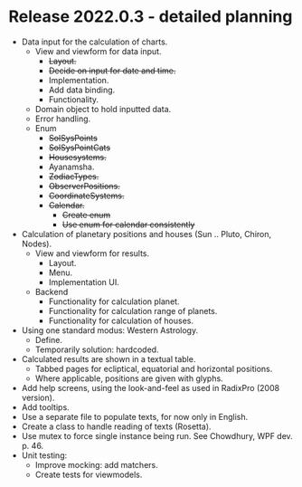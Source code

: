 # Release 2022.0.3 -  detailed planning

- Data input for the calculation of charts.
  - View and viewform for data input.
    - ~~Layout.~~
    - ~~Decide on input for date and time.~~
    - Implementation.
    - Add data binding.
    - Functionality.
  - Domain object to hold inputted data.
  - Error handling.
  - Enum
    - ~~SolSysPoints~~
    - ~~SolSysPointCats~~
    - ~~Housesystems.~~
    - Ayanamsha.
    - ~~ZodiacTypes.~~
    - ~~ObserverPositions.~~
    - ~~CoordinateSystems.~~
    - ~~Calendar.~~
      - ~~Create enum~~
      - ~~Use enum for calendar consistently~~
- Calculation of planetary positions and houses (Sun .. Pluto, Chiron, Nodes).
  - View and viewform for results.
    - Layout.
    - Menu.
    - Implementation UI.
  - Backend
    - Functionality for calculation planet.
    - Functionality for calculation range of planets.
    - Functionality for calculation of houses.
- Using one standard modus: Western Astrology.
  - Define.
  - Temporarily solution: hardcoded.
- Calculated results are shown in a textual table.
  - Tabbed pages for ecliptical, equatorial and horizontal positions.
  - Where applicable, positions are given with glyphs.
- Add help screens, using the look-and-feel as used in RadixPro (2008 version).
- Add tooltips.
- Use a separate file to populate texts, for now only in English.
- Create a class to handle reading of texts (Rosetta).
- Use mutex to force single instance being run. See Chowdhury, WPF dev. p. 46.
- Unit testing:
  - Improve mocking: add matchers.
  - Create tests for viewmodels.